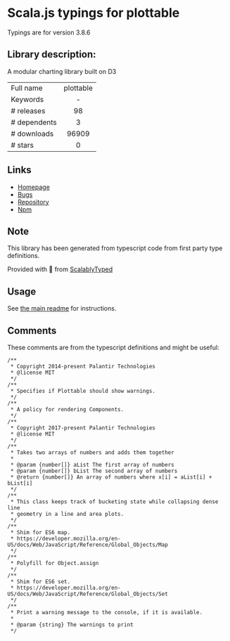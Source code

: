 
# Scala.js typings for plottable

Typings are for version 3.8.6

## Library description:
A modular charting library built on D3

|                    |                 |
| ------------------ | :-------------: |
| Full name          | plottable |
| Keywords           | - |
| # releases         | 98 |
| # dependents       | 3 |
| # downloads        | 96909 |
| # stars            | 0 |

## Links
- [Homepage](https://github.com/palantir/plottable#readme)
- [Bugs](https://github.com/palantir/plottable/issues)
- [Repository](https://github.com/palantir/plottable)
- [Npm](https://www.npmjs.com/package/plottable)
    


## Note
This library has been generated from typescript code from first party type definitions.

Provided with :purple_heart: from [ScalablyTyped](https://github.com/oyvindberg/ScalablyTyped)

## Usage
See [the main readme](../../readme.md) for instructions.

## Comments

These comments are from the typescript definitions and might be useful:
```
/**
 * Copyright 2014-present Palantir Technologies
 * @license MIT
 */
/**
 * Specifies if Plottable should show warnings.
 */
/**
 * A policy for rendering Components.
 */
/**
 * Copyright 2017-present Palantir Technologies
 * @license MIT
 */
/**
 * Takes two arrays of numbers and adds them together
 *
 * @param {number[]} aList The first array of numbers
 * @param {number[]} bList The second array of numbers
 * @return {number[]} An array of numbers where x[i] = aList[i] + bList[i]
 */
/**
 * This class keeps track of bucketing state while collapsing dense line
 * geometry in a line and area plots.
 */
/**
 * Shim for ES6 map.
 * https://developer.mozilla.org/en-US/docs/Web/JavaScript/Reference/Global_Objects/Map
 */
/**
 * Polyfill for Object.assign
 */
/**
 * Shim for ES6 set.
 * https://developer.mozilla.org/en-US/docs/Web/JavaScript/Reference/Global_Objects/Set
 */
/**
 * Print a warning message to the console, if it is available.
 *
 * @param {string} The warnings to print
 */

```

